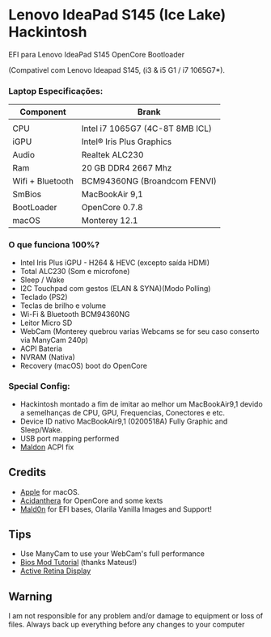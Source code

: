 # Lenovo IdeaPad S145 (Ice Lake) Hackintosh


EFI para Lenovo IdeaPad S145 OpenCore Bootloader

(Compativel com Lenovo Ideapad S145, (i3 & i5 G1 / i7 1065G7*).

### Laptop Especificações:


| Component        | Brank                              |
| ---------------- | ---------------------------------- |
|                                                       |
| CPU              | Intel i7 1065G7 (4C-8T 8MB ICL)    |
| iGPU             | Intel® Iris Plus Graphics          |
| Audio            | Realtek ALC230                     |
| Ram              | 20 GB DDR4 2667 Mhz                |
| Wifi + Bluetooth | BCM94360NG (Broandcom FENVI)       |
| SmBios           | MacBookAir 9,1                     |
| BootLoader       | OpenCore 0.7.8                     |
| macOS            | Monterey 12.1                      |


### O que funciona 100%?

- Intel Iris Plus iGPU - H264 & HEVC (excepto saída HDMI)
- Total ALC230 (Som e microfone)
- Sleep / Wake
- I2C Touchpad com gestos (ELAN & SYNA)(Modo Polling)
- Teclado (PS2)
- Teclas de brilho e volume
- Wi-Fi & Bluetooth BCM94360NG
- Leitor Micro SD 
- WebCam (Monterey quebrou varias Webcams se for seu caso conserto via ManyCam 240p)
- ACPI Bateria
- NVRAM (Nativa)
- Recovery (macOS) boot do OpenCore


### Special Config:

- Hackintosh montado a fim de imitar ao melhor um MacBookAir9,1 devido a semelhanças de CPU, GPU, Frequencias, Conectores e etc.
- Device ID nativo MacBookAir9,1 (0200518A) Fully Graphic and Sleep/Wake.
- USB port mapping performed
- [Maldon](olarila.com) ACPI fix

## Credits

- [Apple](https://apple.com/osx) for macOS.
- [Acidanthera](https://github.com/acidanthera) for OpenCore and some kexts
- [Mald0n](https://www.olarila.com/topic/9918-olarila-hackintosh-hackbook-lenovo-ideapad-s145-10th-gen-catalina-big-sur-monterey-full-dsdt-patches-clover-and-opencore) for EFI bases, Olarila Vanilla Images and Support!

## Tips

- Use ManyCam to use your WebCam's full performance
- [Bios Mod Tutorial](https://www.youtube.com/watch?v=i5AYuSpQNYY&t=0s) (thanks Mateus!)
- [Active Retina Display](https://www.youtube.com/watch?v=_fNvIfPxOEA&t=0s)

## Warning

I am not responsible for any problem and/or damage to equipment or loss of files. Always back up everything before any changes to your computer
